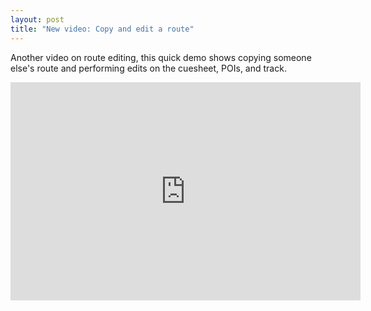 ```yaml
--- 
layout: post
title: "New video: Copy and edit a route"
---
```

Another video on route editing, this quick demo shows copying someone else's route and performing edits on the cuesheet, POIs, and track.

<iframe width="560" height="349" src="http://www.youtube.com/embed/gLuj_wuA3bY" frameborder="0" allowfullscreen="allowfullscreen">
</iframe>
